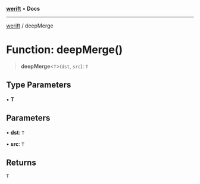 [**werift**](../README.md) • **Docs**

***

[werift](../globals.md) / deepMerge

# Function: deepMerge()

> **deepMerge**\<`T`\>(`dst`, `src`): `T`

## Type Parameters

• **T**

## Parameters

• **dst**: `T`

• **src**: `T`

## Returns

`T`
